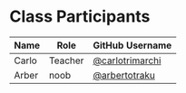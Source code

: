 # Class Participants

| Name | Role | GitHub Username |
|-----|----|--------|
| Carlo | Teacher | [@carlotrimarchi](https://github.com/carlotrimarchi)|
| Arber | noob | [@arbertotraku](https://github.com/ArberTotraku)|
